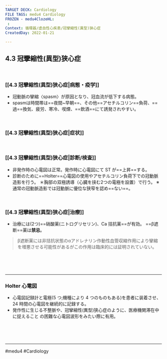 ```yaml
---
TARGET DECK: Cardiology
FILE TAGS: medu4 Cardiology
FROZEN - medu4ClozeHL:
 : 
Context: 循環器/虚血性心疾患/冠攣縮性(異型)狭心症
CreatedDay: 2022-01-21

---
```


## 4.3 冠攣縮性(異型)狭心症

<br>

### [[4.3 冠攣縮性(異型)狭心症|病態・疫学]]
* 冠動脈の攣縮〈spasm〉が原因となり、冠血流が低下する病態。
* spasmは時間帯は==夜間~早朝==、その他==アセチルコリン==負荷、==過==換気、疲労、寒冷、喫煙、==飲酒==にて誘発されやすい。
<!--ID: 1643709296696-->



<br>

### [[4.3 冠攣縮性(異型)狭心症|症状]]


<br>

### [[4.3 冠攣縮性(異型)狭心症|診断/検査]]
* 非発作時の心電図は正常。発作時に心電図にて ST が==上昇==する。
* 診断のために==Holter==心電図の使用やアセチルコリン負荷下での冠動脈造影を行う。 
＊胸部の双極誘導（心臓を挟む2つの電極を設置）で行う。
※通常の冠動脈造影では冠動脈に優位な狭窄を認め==ない==。
<!--ID: 1643709296702-->




<br>

### [[4.3 冠攣縮性(異型)狭心症|治療]]
* 治療には(2つ)==硝酸薬(ニトログリセリン)、Ca 拮抗薬==が有効。 ==β遮断==薬は**禁忌**。
<!--ID: 1643709296709-->

>β遮断薬には非拮抗状態のαアドレナリン作動性血管収縮作用により攣縮を増悪させる可能性があるがこの作用は臨床的には証明されていない。


<br><br><br>

---

### Holter 心電図
* 心電図記録計と電極(5 つ;機種により 4 つのものもある)を患者に装着させ、24 時間の心電図を継続的に記録する。
* 発作性に生じる不整脈や、冠攣縮性(異型)狭心症のように、医療機関滞在中に捉えること の困難な心電図波形をみたい際に有用。
 


<br><br><br>

---


#medu4 #Cardiology